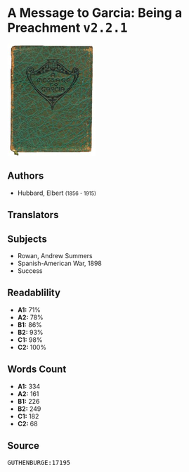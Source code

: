 # A Message to Garcia: Being a Preachment <kbd>v2.2.1</kbd>

![](./cover.medium.jpg "")

## Authors


 - Hubbard, Elbert <small>(1856 - 1915)</small>

## Translators



## Subjects


 - Rowan, Andrew Summers
 - Spanish-American War, 1898
 - Success

## Readablility


 - **A1:** 71%
 - **A2:** 78%
 - **B1:** 86%
 - **B2:** 93%
 - **C1:** 98%
 - **C2:** 100%

## Words Count


 - **A1:** 334
 - **A2:** 161
 - **B1:** 226
 - **B2:** 249
 - **C1:** 182
 - **C2:** 68

## Source


<kbd>GUTHENBURGE:17195</kbd>
